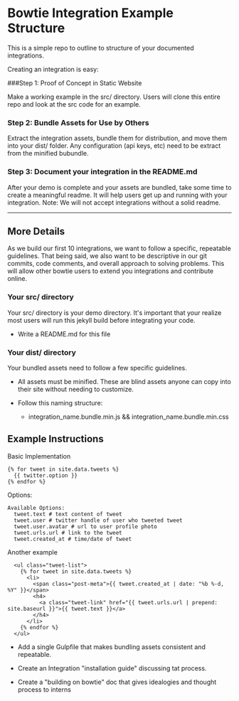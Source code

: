 Bowtie Integration Example Structure
===

This is a simple repo to outline to structure of your documented integrations.

Creating an integration is easy:

###Step 1: Proof of Concept in Static Website

Make a working example in the src/ directory. Users will clone this entire repo and look at the src code for an example.

### Step 2: Bundle Assets for Use by Others

Extract the integration assets, bundle them for distribution, and move them into your dist/ folder. Any configuration (api keys, etc) need to be extract from the minified bubundle.

### Step 3: Document your integration in the README.md 

After your demo is complete and your assets are bundled, take some time to create a meaningful readme. It will help users get up and running with your integration. Note: We will not accept integrations without a solid readme.

---

More Details
---

As we build our first 10 integrations, we want to follow a specific, repeatable guidelines. That being said, we also want to be descriptive in our git commits, code comments, and overall approach to solving problems. This will allow other bowtie users to extend you integrations and contribute online.


### Your src/ directory

Your src/ directory is your demo directory. It's important that your realize most users will run this jekyll build before integrating your code.

* Write a README.md for this file


### Your dist/ directory

Your bundled assets need to follow a few specific guidelines.

* All assets must be minified. These are blind assets anyone can copy into their site without needing to customize.

* Follow this naming structure:
  * integration_name.bundle.min.js && integration_name.bundle.min.css


Example Instructions
---


Basic Implementation

```
{% for tweet in site.data.tweets %}
  {{ twitter.option }}
{% endfor %}
```

Options:

```
Available Options:
  tweet.text # text content of tweet
  tweet.user # twitter handle of user who tweeted tweet
  tweet.user.avatar # url to user profile photo
  tweet.urls.url # link to the tweet
  tweet.created_at # time/date of tweet

```

Another example

```
  <ul class="tweet-list">
    {% for tweet in site.data.tweets %}
      <li>
        <span class="post-meta">{{ tweet.created_at | date: "%b %-d, %Y" }}</span>
        <h4>
          <a class="tweet-link" href="{{ tweet.urls.url | prepend: site.baseurl }}">{{ tweet.text }}</a>
        </h4>
      </li>
    {% endfor %}
  </ul>

```



* Add a single Gulpfile that makes bundling assets consistent and repeatable.

* Create an Integration "installation guide" discussing tat process.

* Create a "building on bowtie" doc that gives idealogies and thought process to interns

